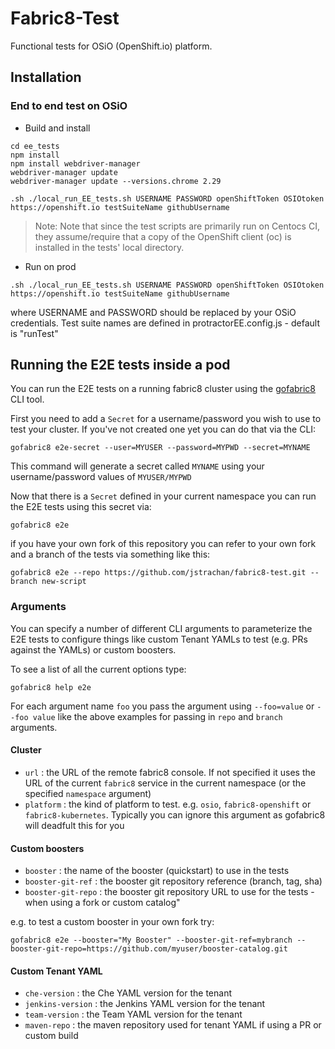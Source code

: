 Fabric8-Test 
============

Functional tests for OSiO (OpenShift.io) platform.

## Installation

### End to end test on OSiO

* Build and install

```
cd ee_tests
npm install
npm install webdriver-manager
webdriver-manager update
webdriver-manager update --versions.chrome 2.29

.sh ./local_run_EE_tests.sh USERNAME PASSWORD openShiftToken OSIOtoken https://openshift.io testSuiteName githubUsername
```

> Note: Note that since the test scripts are primarily run on Centocs CI, they assume/require that a copy of the OpenShift client (oc) is installed in the tests' local directory. 

* Run on prod

```
.sh ./local_run_EE_tests.sh USERNAME PASSWORD openShiftToken OSIOtoken https://openshift.io testSuiteName githubUsername
```
where USERNAME and PASSWORD should be replaced by your OSiO credentials. Test suite names are defined in protractorEE.config.js - default is "runTest"


## Running the E2E tests inside a pod

You can run the E2E tests on a running fabric8 cluster using the [gofabric8](https://github.com/fabric8io/gofabric8/releases) CLI tool.

First you need to add a `Secret` for a username/password you wish to use to test your cluster. If you've not created one yet you can do that via the CLI:

```
gofabric8 e2e-secret --user=MYUSER --password=MYPWD --secret=MYNAME
```

This command will generate a secret called `MYNAME` using your username/password values of `MYUSER/MYPWD`

Now that there is a `Secret` defined in your current namespace you can run the E2E tests using this secret via:

```
gofabric8 e2e
```

if you have your own fork of this repository you can refer to your own fork and a branch of the tests via something like this:

```
gofabric8 e2e --repo https://github.com/jstrachan/fabric8-test.git --branch new-script
```

### Arguments

You can specify a number of different CLI arguments to parameterize the E2E tests to configure things like custom Tenant YAMLs to test (e.g. PRs against the YAMLs) or custom boosters.

To see a list of all the current options type:

```
gofabric8 help e2e
```

For each argument name `foo` you pass the argument using `--foo=value` or `--foo value` like the above examples for passing in `repo` and `branch` arguments.

#### Cluster

* `url` : the URL of the remote fabric8 console. If not specified it uses the URL of the current `fabric8` service in the current namespace (or the specified `namespace` argument)
* `platform` : the kind of platform to test. e.g. `osio`, `fabric8-openshift` or `fabric8-kubernetes`. Typically you can ignore this argument as gofabric8 will deadfult this for you

#### Custom boosters

*  `booster` : the name of the booster (quickstart) to use in the tests
*  `booster-git-ref` : the booster git repository reference (branch, tag, sha)
*  `booster-git-repo` : the booster git repository URL to use for the tests - when using a fork or custom catalog"

e.g. to test a custom booster in your own fork try:

```
gofabric8 e2e --booster="My Booster" --booster-git-ref=mybranch --booster-git-repo=https://github.com/myuser/booster-catalog.git
```


#### Custom Tenant YAML

*  `che-version` : the Che YAML version for the tenant
*  `jenkins-version` : the Jenkins YAML version for the tenant
*  `team-version` : the Team YAML version for the tenant
*  `maven-repo` : the maven repository used for tenant YAML if using a PR or custom build



